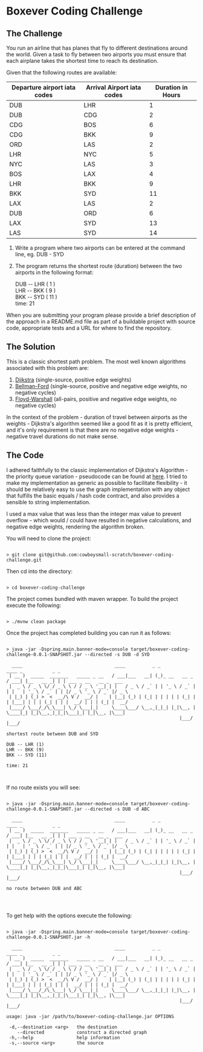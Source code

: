 
# Boxever Coding Challenge



## The Challenge


You run an airline that has planes that fly to different destinations around the world. Given a
task to fly between two airports you must ensure that each airplane takes the shortest time
to reach its destination.


Given that the following routes are available:


| Departure airport iata codes | Arrival Airport iata codes | Duration in Hours |
| ---------------------------- | -------------------------- | ----------------- |
| DUB                          | LHR                        | 1                 |
| DUB                          | CDG                        | 2                 |
| CDG                          | BOS                        | 6                 |
| CDG                          | BKK                        | 9                 |
| ORD                          | LAS                        | 2                 |
| LHR                          | NYC                        | 5                 |
| NYC                          | LAS                        | 3                 |
| BOS                          | LAX                        | 4                 |
| LHR                          | BKK                        | 9                 |
| BKK                          | SYD                        | 11                |
| LAX                          | LAS                        | 2                 |
| DUB                          | ORD                        | 6                 |
| LAX                          | SYD                        | 13                |
| LAS                          | SYD                        | 14                |




1. Write a program where two airports can be entered at the command line, eg. DUB - SYD  


2. The program returns the shortest route (duration) between the two airports in the following format:  


   DUB -- LHR ( 1 )  
   LHR -- BKK ( 9 )  
   BKK -- SYD ( 11 )  
   time: 21


When you are submitting your program please provide a brief description of the approach in a 
README.md file as part of a buildable project with source code, appropriate tests and a URL 
for where to find the repository.



## The Solution

This is a classic shortest path problem. The most well known algorithms associated with this 
problem are:


1. [Dijkstra](https://en.wikipedia.org/wiki/Dijkstra%27s_algorithm) (single-source, positive edge weights)
2. [Bellman-Ford](https://en.wikipedia.org/wiki/Bellman%E2%80%93Ford_algorithm) (single-source, positive and negative edge weights, no negative cycles)
3. [Floyd-Warshall](https://en.wikipedia.org/wiki/Floyd%E2%80%93Warshall_algorithm) (all-pairs, positive and negative edge weights, no negative cycles)


In the context of the problem - duration of travel between airports as the weights - 
Dijkstra's algorithm seemed like a good fit as it is pretty efficient, and it's only 
requirement is that there are no negative edge weights - negative travel durations do 
not make sense. 



## The Code

I adhered faithfully to the classic implementation of Dijkstra's Algorithm - the priority queue 
variation - pseudocode can be found at [here](https://en.wikipedia.org/wiki/Dijkstra%27s_algorithm#Using_a_priority_queue). 
I tried to make my implementation as generic as possible to facilitate flexibility - 
it should be relatively easy to use the graph implementation with any object that fulfills the 
basic equals / hash code contract, and also provides a sensible to string implementation.


I used a max value that was less than the integer max value to prevent overflow - which would 
/ could have resulted in negative calculations, and negative edge weights, rendering the algorithm 
broken.


You will need to clone the project:


```shell

> git clone git@github.com:cowboysmall-scratch/boxever-coding-challenge.git  

```


Then cd into the directory:


```shell

> cd boxever-coding-challenge

```


The project comes bundled with maven wrapper. To build the project execute the following:


```shell

> ./mvnw clean package

```


Once the project has completed building you can run it as follows:


```shell

> java -jar -Dspring.main.banner-mode=console target/boxever-coding-challenge-0.0.1-SNAPSHOT.jar --directed -s DUB -d SYD 

  ____                                  ____          _ _                ____ _           _ _
 | __ )  _____  _______   _____ _ __   / ___|___   __| (_)_ __   __ _   / ___| |__   __ _| | | ___ _ __   __ _  ___
 |  _ \ / _ \ \/ / _ \ \ / / _ \ '__| | |   / _ \ / _` | | '_ \ / _` | | |   | '_ \ / _` | | |/ _ \ '_ \ / _` |/ _ \
 | |_) | (_) >  <  __/\ V /  __/ |    | |__| (_) | (_| | | | | | (_| | | |___| | | | (_| | | |  __/ | | | (_| |  __/
 |____/ \___/_/\_\___| \_/ \___|_|     \____\___/ \__,_|_|_| |_|\__, |  \____|_| |_|\__,_|_|_|\___|_| |_|\__, |\___|
                                                                |___/                                    |___/

shortest route between DUB and SYD

DUB -- LHR (1)
LHR -- BKK (9)
BKK -- SYD (11)

time: 21



```

If no route exists you will see:


```shell

> java -jar -Dspring.main.banner-mode=console target/boxever-coding-challenge-0.0.1-SNAPSHOT.jar --directed -s DUB -d ABC 

  ____                                  ____          _ _                ____ _           _ _
 | __ )  _____  _______   _____ _ __   / ___|___   __| (_)_ __   __ _   / ___| |__   __ _| | | ___ _ __   __ _  ___
 |  _ \ / _ \ \/ / _ \ \ / / _ \ '__| | |   / _ \ / _` | | '_ \ / _` | | |   | '_ \ / _` | | |/ _ \ '_ \ / _` |/ _ \
 | |_) | (_) >  <  __/\ V /  __/ |    | |__| (_) | (_| | | | | | (_| | | |___| | | | (_| | | |  __/ | | | (_| |  __/
 |____/ \___/_/\_\___| \_/ \___|_|     \____\___/ \__,_|_|_| |_|\__, |  \____|_| |_|\__,_|_|_|\___|_| |_|\__, |\___|
                                                                |___/                                    |___/

no route between DUB and ABC




```


To get help with the options execute the following:

```shell

> java -jar -Dspring.main.banner-mode=console target/boxever-coding-challenge-0.0.1-SNAPSHOT.jar -h 

  ____                                  ____          _ _                ____ _           _ _
 | __ )  _____  _______   _____ _ __   / ___|___   __| (_)_ __   __ _   / ___| |__   __ _| | | ___ _ __   __ _  ___
 |  _ \ / _ \ \/ / _ \ \ / / _ \ '__| | |   / _ \ / _` | | '_ \ / _` | | |   | '_ \ / _` | | |/ _ \ '_ \ / _` |/ _ \
 | |_) | (_) >  <  __/\ V /  __/ |    | |__| (_) | (_| | | | | | (_| | | |___| | | | (_| | | |  __/ | | | (_| |  __/
 |____/ \___/_/\_\___| \_/ \___|_|     \____\___/ \__,_|_|_| |_|\__, |  \____|_| |_|\__,_|_|_|\___|_| |_|\__, |\___|
                                                                |___/                                    |___/

usage: java -jar /path/to/boxever-coding-challenge.jar OPTIONS

 -d,--destination <arg>   the destination
    --directed            construct a directed graph
 -h,--help                help information
 -s,--source <arg>        the source



```
